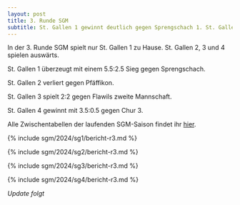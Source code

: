 ```yaml
---
layout: post
title: 3. Runde SGM
subtitle: St. Gallen 1 gewinnt deutlich gegen Sprengschach 1. St. Gallen 2 verliert auswärts gegen Pfäffikon. St. Gallen 3 spielt unentschieden. St. Gallen 4 gewinnt deutlich.
---
```


In der 3. Runde SGM spielt nur St. Gallen 1 zu Hause. St. Gallen 2, 3 und 4 spielen auswärts.

St. Gallen 1 überzeugt mit einem 5.5:2.5 Sieg gegen Sprengschach.

St. Gallen 2 verliert gegen Pfäffikon.

St. Gallen 3 spielt 2:2 gegen Flawils zweite Mannschaft.

St. Gallen 4 gewinnt mit 3.5:0.5 gegen Chur 3.

Alle Zwischentabellen der laufenden SGM-Saison findet ihr [hier](/sgm/2024/sg1).

{% include sgm/2024/sg1/bericht-r3.md %}

{% include sgm/2024/sg2/bericht-r3.md %}

{% include sgm/2024/sg3/bericht-r3.md %}

{% include sgm/2024/sg4/bericht-r3.md %}

_Update folgt_

<style>
table th, table td:nth-of-type(4) {
    white-space: nowrap;
}
</style>
